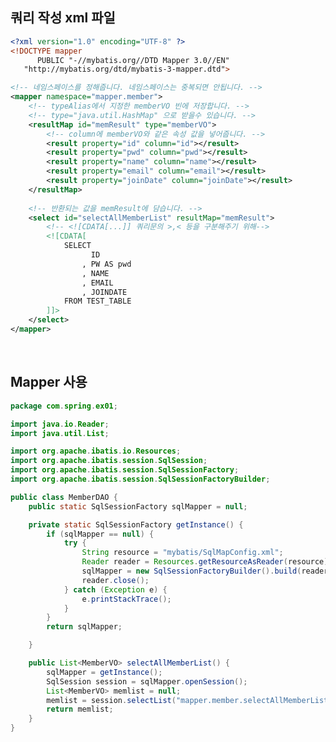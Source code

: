 <!-- --- --><!-- title: 사용 --><!-- updated: 2023-01-06 07:48:49Z --><!-- created: 2022-12-14 08:15:10Z --><!-- latitude: 37.26357270 --><!-- longitude: 127.02860090 --><!-- altitude: 0.0000 --><!-- --- -->## 쿼리 작성 xml 파일```xml<?xml version="1.0" encoding="UTF-8" ?><!DOCTYPE mapper      PUBLIC "-//mybatis.org//DTD Mapper 3.0//EN"   "http://mybatis.org/dtd/mybatis-3-mapper.dtd"><!-- 네임스페이스를 정해줍니다. 네임스페이스는 중복되면 안됩니다. --><mapper namespace="mapper.member">	<!-- typeAlias에서 지정한 memberVO 빈에 저장합니다. -->    <!-- type="java.util.HashMap" 으로 받을수 있습니다. -->	<resultMap id="memResult" type="memberVO">		<!-- column에 memberVO와 같은 속성 값을 넣어줍니다. -->		<result property="id" column="id"></result>		<result property="pwd" column="pwd"></result>		<result property="name" column="name"></result>		<result property="email" column="email"></result>		<result property="joinDate" column="joinDate"></result>	</resultMap>		<!-- 반환되는 값을 memResult에 담습니다. -->	<select id="selectAllMemberList" resultMap="memResult">		<!-- <![CDATA[...]] 쿼리문의 >,< 등을 구분해주기 위해-->		<![CDATA[			SELECT 				  ID				, PW AS pwd				, NAME				, EMAIL				, JOINDATE			FROM TEST_TABLE		]]>	</select></mapper>```<br>## Mapper 사용```javapackage com.spring.ex01;import java.io.Reader;import java.util.List;import org.apache.ibatis.io.Resources;import org.apache.ibatis.session.SqlSession;import org.apache.ibatis.session.SqlSessionFactory;import org.apache.ibatis.session.SqlSessionFactoryBuilder;public class MemberDAO {	public static SqlSessionFactory sqlMapper = null;	private static SqlSessionFactory getInstance() {		if (sqlMapper == null) {			try {				String resource = "mybatis/SqlMapConfig.xml";				Reader reader = Resources.getResourceAsReader(resource);				sqlMapper = new SqlSessionFactoryBuilder().build(reader);				reader.close();			} catch (Exception e) {				e.printStackTrace();			}		}		return sqlMapper;	}	public List<MemberVO> selectAllMemberList() {		sqlMapper = getInstance();		SqlSession session = sqlMapper.openSession();		List<MemberVO> memlist = null;		memlist = session.selectList("mapper.member.selectAllMemberList");		return memlist;	}}```
